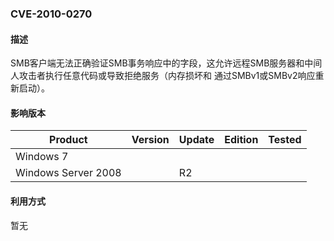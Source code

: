 ### CVE-2010-0270

#### 描述

SMB客户端无法正确验证SMB事务响应中的字段，这允许远程SMB服务器和中间人攻击者执行任意代码或导致拒绝服务（内存损坏和 通过SMBv1或SMBv2响应重新启动）。

#### 影响版本

| Product             | Version | Update | Edition | Tested |
| ------------------- | ------- | ------ | ------- | ------ |
| Windows 7           |         |        |         |        |
| Windows Server 2008 |         | R2     |         |        |

#### 利用方式

暂无